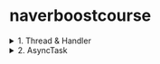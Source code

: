 # naverboostcourse

<details><summary>1. Thread & Handler </summary>  
  새로 만든 스레드는 메인 스레드와 별개로 실행될 수 있고 독립적인 실행이 가능하기 때문에 자주 사용된다. 다만 메인 스레드에서 관리하는 UI 구성요소를 접근할 때는 핸들러가 반드시 사용되어야 한다. 그 이유는 UI나 파일과 같은 리소스는 여러 개의 스레드가 동시에 접근했을 때 시스템에서 어떤 것을 먼저 처리해야 하는지 모르는 문제가 발생할 수 있기 때문이다. 핸들러는 각각의 스레드 안에 만들어질 수 있고 다른 스레드에서 요청하는 정보를 순서대로(queue) 실행시켜 줄 수 있기 때문에 리소스에 대한 동시 접근의 문제를 해결해 준다. 스레드에서 핸들러로 메시지를 보내려면 Message 객체를 사용하며, Message 객체를 obtainMessage 메소드로 참조한 후 sendMessage 메시지를 이용해 핸들러로 보내면 handleMessage 메소드가 자동으로 호출되기 때문에 전달된 Message 객체를 처리할 수 있다.  다만 이 과정이 세 단계를 거치면서 복잡해지기 때문에 좀 더 간단한 방법을 사용한다.  
Post 메소드 호출 : 핸들러의 Post메소드를 호출하면 Runnable객체를 전달할 수 있다. 핸들러로 전달된 Runnable객체는 메인 스레드에서 실행될 수 있으며, 따라서 UI를 접근하는 코드는 Runnable 객체 안에 넣어두면 된다. </details>

<details><summary>2. AsyncTask </summary>
  Thread를 사용하면서 UI객체에 접근하고 싶다면 핸들러를 사용하고, 이를 더욱 간편하게 하고자 post 메소드를 사용하였다. 그리고 이보다 더 나은 방식으로 AsyncTask를 활용한다. AsyncTask는 하나의 클래스 안에 스레드로 동작하는 부분과 UI객체에 접근하는 부분을 함께 넣어둘 수 있도록 한다. 이 때문에 스레드를 사용하는 하나의 작업 단위가 하나의 클래스로 만들어질 수 있다. 예제에서는 AsyncTask를 상속한 ProgressTask를 사용한다. AsyncTask가 doinBackground에서 값을 증가시키고 publishProgress를 통해서 UI업데이트까지 AsyncTask클래스 안에서 처리해준다.</details>
